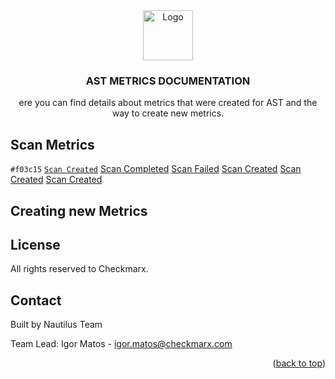 <div align="center">
  <a>
    <img src="https://avatars.githubusercontent.com/u/15811295?s=200&v=4" alt="Logo" width="80" height="80">
  </a>

  <h3 align="center">AST METRICS DOCUMENTATION</h3>

  <p align="center">
    ere you can find details about metrics that were created for AST and the way to create new metrics.
      
  </p>
</div> 

<!-- ABOUT THE PROJECT -->
## Scan Metrics

 `#f03c15` <a href="https://github.com/CheckmarxDev/ast-metrics-documentation/blob/master/metrics/scan/scanCreated.md" target="_blank">`Scan Created`</a>
 <a href="https://github.com/CheckmarxDev/ast-metrics-documentation/blob/master/metrics/scan/scanCreated.md" target="_blank">Scan Completed</a>
 <a href="https://github.com/CheckmarxDev/ast-metrics-documentation/blob/master/metrics/scan/scanCreated.md" target="_blank">Scan Failed</a>
 <a href="https://github.com/CheckmarxDev/ast-metrics-documentation/blob/master/metrics/scan/scanCreated.md" target="_blank">Scan Created</a>
 <a href="https://github.com/CheckmarxDev/ast-metrics-documentation/blob/master/metrics/scan/scanCreated.md" target="_blank">Scan Created</a>
 <a href="https://github.com/CheckmarxDev/ast-metrics-documentation/blob/master/metrics/scan/scanCreated.md" target="_blank">Scan Created</a>
 
<!-- GETTING STARTED -->
## Creating new Metrics


<!-- LICENSE -->
## License

All rights reserved to Checkmarx.

<!-- CONTACT -->
## Contact
Built by Nautilus Team

Team Lead: 
Igor Matos - igor.matos@checkmarx.com

<p align="right">(<a href="#top">back to top</a>)</p>




